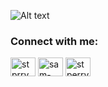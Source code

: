 ![Alt text](https://spotify-recently-played-readme.vercel.app/api?user=1112659324)

<!--<p align="left"> <a href="https://twitter.com/stprry" target="blank"><img src="https://img.shields.io/twitter/follow/stprry?logo=twitter&style=for-the-badge" alt="stprry" /></a> </p> -->

<h3 align="left">Connect with me:</h3>
<p align="left">
<a href="https://dev.to/stprry" target="blank"><img align="center" src="https://cdn.jsdelivr.net/npm/simple-icons@3.0.1/icons/dev-dot-to.svg" alt="stprry" height="30" width="40" /></a>
<a href="https://linkedin.com/in/sam-perry-1b4493162" target="blank"><img align="center" src="https://raw.githubusercontent.com/rahuldkjain/github-profile-readme-generator/master/src/images/icons/Social/linked-in-alt.svg" alt="sam-perry-1b4493162" height="30" width="40" /></a>
<a href="https://instagram.com/tastefully_bored" target="blank"><img align="center" src="https://raw.githubusercontent.com/rahuldkjain/github-profile-readme-generator/master/src/images/icons/Social/instagram.svg" alt="stperry96" height="30" width="40" /></a>
</p>

<!--
**Stprry/Stprry** is a ✨ _special_ ✨ repository because its `README.md` (this file) appears on your GitHub profile.

Here are some ideas to get you started:

- 🔭 I’m currently working on ...
- 🌱 I’m currently learning ...
- 👯 I’m looking to collaborate on ...
- 🤔 I’m looking for help with ...
- 💬 Ask me about ...
- 📫 How to reach me: ...
- 😄 Pronouns: ...
- ⚡ Fun fact: ...
-->
